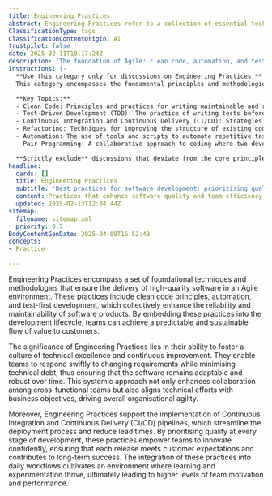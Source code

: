 ```yaml
---
title: Engineering Practices
abstract: Engineering Practices refer to a collection of essential techniques and methodologies aimed at delivering high-quality software within an Agile framework. Originating from the need for reliable and maintainable software, these practices include principles such as clean code, automation, and test-first development, which are integrated into the software development lifecycle to ensure a consistent flow of value to customers. Their importance lies in fostering a culture of technical excellence and continuous improvement, enabling teams to adapt quickly to changing requirements while minimising technical debt, thereby maintaining the software's robustness over time. This holistic approach enhances collaboration among cross-functional teams and aligns technical initiatives with business goals, promoting overall organisational agility. Additionally, Engineering Practices facilitate the establishment of Continuous Integration and Continuous Delivery pipelines, which optimise the deployment process and shorten lead times. By emphasising quality throughout development, these practices empower teams to innovate with confidence, ensuring that each software release meets customer expectations and contributes to sustained success. The incorporation of these practices into everyday workflows nurtures an environment conducive to learning and experimentation, ultimately boosting team motivation and performance.
ClassificationType: tags
ClassificationContentOrigin: AI
trustpilot: false
date: 2025-02-11T10:17:24Z
description: 'The foundation of Agile: clean code, automation, and test-first development.'
Instructions: |-
  **Use this category only for discussions on Engineering Practices.**  
  This category encompasses the fundamental principles and methodologies that underpin Agile development, focusing on the importance of clean code, automation, and test-first development. It aims to promote high-quality software engineering practices that enhance collaboration, efficiency, and adaptability within Agile teams.

  **Key Topics:**
  - Clean Code: Principles and practices for writing maintainable and readable code, as advocated by Robert C. Martin and Martin Fowler.
  - Test-Driven Development (TDD): The practice of writing tests before code to ensure functionality and facilitate refactoring, as outlined in the works of Kent Beck and Ron Jeffries.
  - Continuous Integration and Continuous Delivery (CI/CD): Strategies for automating the integration and delivery of code changes, as discussed by Jez Humble and Gene Kim.
  - Refactoring: Techniques for improving the structure of existing code without changing its external behaviour, as highlighted by Martin Fowler.
  - Automation: The use of tools and scripts to automate repetitive tasks in the development process, enhancing efficiency and reducing human error.
  - Pair Programming: A collaborative approach to coding where two developers work together at one workstation, promoting knowledge sharing and code quality.

  **Strictly exclude** discussions that deviate from the core principles of Agile engineering practices, such as project management methodologies unrelated to software development, non-technical topics, or personal opinions that do not align with established Agile philosophies.
headline:
  cards: []
  title: Engineering Practices
  subtitle: 'Best practices for software development: prioritising quality, automation, and iterative improvement for effective delivery and team collaboration.'
  content: Practices that enhance software quality and team efficiency through principles of clean code, automation, and iterative development. Posts should explore topics such as continuous integration, testing methodologies, code reviews, and collaborative workflows, fostering an environment of ongoing improvement and effective delivery.
  updated: 2025-02-13T12:04:44Z
sitemap:
  filename: sitemap.xml
  priority: 0.7
BodyContentGenDate: 2025-04-09T16:52:49
concepts:
- Practice

---
```

Engineering Practices encompass a set of foundational techniques and methodologies that ensure the delivery of high-quality software in an Agile environment. These practices include clean code principles, automation, and test-first development, which collectively enhance the reliability and maintainability of software products. By embedding these practices into the development lifecycle, teams can achieve a predictable and sustainable flow of value to customers.

The significance of Engineering Practices lies in their ability to foster a culture of technical excellence and continuous improvement. They enable teams to respond swiftly to changing requirements while minimising technical debt, thus ensuring that the software remains adaptable and robust over time. This systemic approach not only enhances collaboration among cross-functional teams but also aligns technical efforts with business objectives, driving overall organisational agility.

Moreover, Engineering Practices support the implementation of Continuous Integration and Continuous Delivery (CI/CD) pipelines, which streamline the deployment process and reduce lead times. By prioritising quality at every stage of development, these practices empower teams to innovate confidently, ensuring that each release meets customer expectations and contributes to long-term success. The integration of these practices into daily workflows cultivates an environment where learning and experimentation thrive, ultimately leading to higher levels of team motivation and performance.
